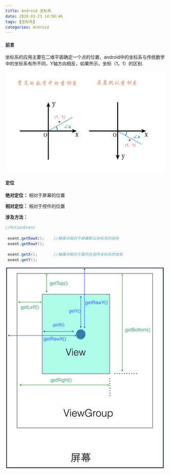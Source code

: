 ```yaml
---
title: Android 坐标系
date: 2020-03-23 14:50:46
tags: [坐标系]
categories: Android
---
```


#### 前言

坐标系的应用主要在二维平面确定一个点的位置，android中的坐标系与传统数学中的坐标系有所不同，Y轴方向相反，如果所示，坐标（1，1）的区别.

<!--more-->

![](androidviewbase1/20200323144951.png)

#### 定位

**绝对定位：** 相对于屏幕的位置

**相对定位：** 相对于控件的位置

**涉及方法：**

```java
//MotionEvent

 event.getRawX();    //触摸点相对于屏幕默认坐标系的坐标
 event.getRawY();

 event.getX();       //触摸点相对于其所在组件坐标系的坐标
 event.getY();
```

![](androidviewbase1/vies3r.png)
